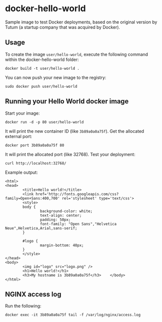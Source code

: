 # docker-hello-world
Sample image to test Docker deployments, based on the original version by Tutum (a startup company that was acquired by Docker).

## Usage
To create the image `user/hello-world`, execute the following command within the docker-hello-world folder:

```
docker build -t user/hello-world .
```

You can now push your new image to the registry:

```
sudo docker push user/hello-world
```

## Running your Hello World docker image
Start your image:

```
docker run -d -p 80 user/hello-world
```

It will print the new container ID (like `3b89a0a0a75f`). Get the allocated external port:

```
docker port 3b89a0a0a75f 80
```

It will print the allocated port (like 32768). Test your deployment:

```
curl http://localhost:32768/
```

Example output:
```
<html>
<head>
        <title>Hello world!</title>
        <link href='http://fonts.googleapis.com/css?family=Open+Sans:400,700' rel='stylesheet' type='text/css'>
        <style>
        body {
                background-color: white;
                text-align: center;
                padding: 50px;
                font-family: "Open Sans","Helvetica Neue",Helvetica,Arial,sans-serif;
        }

        #logo {
                margin-bottom: 40px;
        }
        </style>
</head>
<body>
        <img id="logo" src="logo.png" />
        <h1>Hello world!</h1>
        <h3>My hostname is 3b89a0a0a75f</h3>    </body>
</html>
```

## NGINX access log
Run the following:

```
docker exec -it 3b89a0a0a75f tail -f /var/log/nginx/access.log
```
